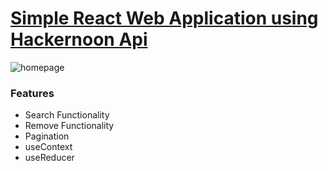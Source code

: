 # [Simple React Web Application using Hackernoon Api](https://react-newswebsite.netlify.app/)
![homepage](https://i.ibb.co/Krd6cn5/brave-nias-HQ5d9k.png)

### Features
- Search Functionality
- Remove Functionality
- Pagination
- useContext
- useReducer
